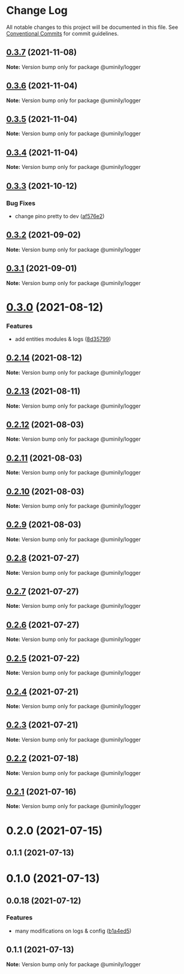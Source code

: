 # Change Log

All notable changes to this project will be documented in this file.
See [Conventional Commits](https://conventionalcommits.org) for commit guidelines.

## [0.3.7](https://github.com/Uminily/kodexo/compare/@uminily/logger@0.3.6...@uminily/logger@0.3.7) (2021-11-08)

**Note:** Version bump only for package @uminily/logger





## [0.3.6](https://github.com/Uminily/kodexo/compare/@uminily/logger@0.3.5...@uminily/logger@0.3.6) (2021-11-04)

**Note:** Version bump only for package @uminily/logger





## [0.3.5](https://github.com/Uminily/kodexo/compare/@uminily/logger@0.3.4...@uminily/logger@0.3.5) (2021-11-04)

**Note:** Version bump only for package @uminily/logger





## [0.3.4](https://github.com/Uminily/kodexo/compare/@uminily/logger@0.3.3...@uminily/logger@0.3.4) (2021-11-04)

**Note:** Version bump only for package @uminily/logger





## [0.3.3](https://github.com/Uminily/kodexo/compare/@uminily/logger@0.3.2...@uminily/logger@0.3.3) (2021-10-12)


### Bug Fixes

* change pino pretty to dev ([af576e2](https://github.com/Uminily/kodexo/commit/af576e28e902a560cb82896d3107ba81b375e497))





## [0.3.2](https://github.com/Uminily/kodexo/compare/@uminily/logger@0.3.1...@uminily/logger@0.3.2) (2021-09-02)

**Note:** Version bump only for package @uminily/logger





## [0.3.1](https://github.com/Uminily/kodexo/compare/@uminily/logger@0.3.0...@uminily/logger@0.3.1) (2021-09-01)

**Note:** Version bump only for package @uminily/logger





# [0.3.0](https://github.com/Uminily/kodexo/compare/@uminily/logger@0.2.14...@uminily/logger@0.3.0) (2021-08-12)


### Features

* add entities modules & logs ([8d35799](https://github.com/Uminily/kodexo/commit/8d357992000e9ef93c105aeaee28afc5a5c27709))





## [0.2.14](https://github.com/Uminily/kodexo/compare/@uminily/logger@0.2.13...@uminily/logger@0.2.14) (2021-08-12)

**Note:** Version bump only for package @uminily/logger





## [0.2.13](https://github.com/Uminily/kodexo/compare/@uminily/logger@0.2.12...@uminily/logger@0.2.13) (2021-08-11)

**Note:** Version bump only for package @uminily/logger





## [0.2.12](https://github.com/Uminily/kodexo/compare/@uminily/logger@0.2.11...@uminily/logger@0.2.12) (2021-08-03)

**Note:** Version bump only for package @uminily/logger





## [0.2.11](https://github.com/Uminily/kodexo/compare/@uminily/logger@0.2.10...@uminily/logger@0.2.11) (2021-08-03)

**Note:** Version bump only for package @uminily/logger





## [0.2.10](https://github.com/Uminily/kodexo/compare/@uminily/logger@0.2.9...@uminily/logger@0.2.10) (2021-08-03)

**Note:** Version bump only for package @uminily/logger





## [0.2.9](https://github.com/Uminily/kodexo/compare/@uminily/logger@0.2.8...@uminily/logger@0.2.9) (2021-08-03)

**Note:** Version bump only for package @uminily/logger





## [0.2.8](https://github.com/Uminily/kodexo/compare/@uminily/logger@0.2.7...@uminily/logger@0.2.8) (2021-07-27)

**Note:** Version bump only for package @uminily/logger





## [0.2.7](https://github.com/Uminily/kodexo/compare/@uminily/logger@0.2.6...@uminily/logger@0.2.7) (2021-07-27)

**Note:** Version bump only for package @uminily/logger





## [0.2.6](https://github.com/Uminily/kodexo/compare/@uminily/logger@0.2.5...@uminily/logger@0.2.6) (2021-07-27)

**Note:** Version bump only for package @uminily/logger





## [0.2.5](https://github.com/Uminily/kodexo/compare/@uminily/logger@0.2.4...@uminily/logger@0.2.5) (2021-07-22)

**Note:** Version bump only for package @uminily/logger





## [0.2.4](https://github.com/Uminily/kodexo/compare/@uminily/logger@0.2.3...@uminily/logger@0.2.4) (2021-07-21)

**Note:** Version bump only for package @uminily/logger





## [0.2.3](https://github.com/Uminily/kodexo/compare/@uminily/logger@0.2.2...@uminily/logger@0.2.3) (2021-07-21)

**Note:** Version bump only for package @uminily/logger





## [0.2.2](https://github.com/Uminily/kodexo/compare/@uminily/logger@0.2.1...@uminily/logger@0.2.2) (2021-07-18)

**Note:** Version bump only for package @uminily/logger





## [0.2.1](https://github.com/Uminily/kodexo/compare/@uminily/logger@0.2.0...@uminily/logger@0.2.1) (2021-07-16)

**Note:** Version bump only for package @uminily/logger





# 0.2.0 (2021-07-15)



## 0.1.1 (2021-07-13)



# 0.1.0 (2021-07-13)



## 0.0.18 (2021-07-12)


### Features

* many modifications on logs & config ([b1a4ed5](https://github.com/Uminily/kodexo/commit/b1a4ed5eb7485b03a3388749f4f068067640e194))





## 0.1.1 (2021-07-13)

**Note:** Version bump only for package @uminily/logger
